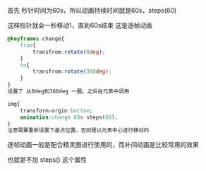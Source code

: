 首先 秒针时间为60s，所以动画持续时间就是60s，steps(60)

这样指针就会一秒移动1，直到60s结束 这是逐帧动画

```css
@keyframes change{
	from{
		transfrom:rotate(0deg);
	}
	to{
		transfrom:rotate(360deg);
	}
}
设置了 从0deg到360deg 一圈。之后在元素中调用

img{
	transform-orgin:bottom;
	animation:change 60s steps(60).
}
注意需要重新设置下基点位置，否则是以元素中心进行移动的
```

逐帧动画一般是配合精灵图进行使用的，而补间动画是比较常用的效果

也就是不加 steps() 这个属性